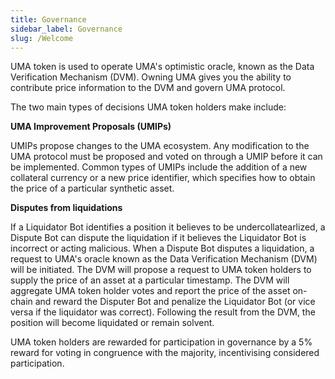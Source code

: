 ```yaml
---
title: Governance
sidebar_label: Governance
slug: /Welcome
---
```


UMA token is used to operate UMA's optimistic oracle, known as the Data Verification Mechanism (DVM). Owning UMA gives you the ability to contribute price information to the DVM and govern UMA protocol. 

The two main types of decisions UMA token holders make include:

**UMA Improvement Proposals (UMIPs)**

UMIPs propose changes to the UMA ecosystem.  Any modification to the UMA protocol must be proposed and voted on through a UMIP before it can be implemented.  Common types of UMIPs include the addition of a new collateral currency or a new price identifier, which specifies how to obtain the price of a particular synthetic asset. 

**Disputes from liquidations**

If a Liquidator Bot identifies a position it believes to be undercollatearlized, a Dispute Bot can dispute the liquidation if it believes the Liquidator Bot is incorrect or acting malicious. When a Dispute Bot disputes a liquidation, a request to UMA's oracle known as the Data Verification Mechanism (DVM) will be initiated. The DVM will propose a request to UMA token holders to supply the price of an asset at a particular timestamp. The DVM will aggregate UMA token holder votes and report the price of the asset on-chain and reward the Disputer Bot and penalize the Liquidator Bot (or vice versa if the liquidator was correct). Following the result from the DVM, the position will become liquidated or remain solvent. 


UMA token holders are rewarded for participation in governance by a 5% reward for voting in congruence with the majority, incentivising considered participation. 
